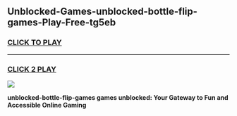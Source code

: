 
## Unblocked-Games-unblocked-bottle-flip-games-Play-Free-tg5eb
<h3>
<a href="https://premium76.site?title=unblocked-bottle-flip-games&ref=20A">CLICK TO PLAY</a></h3>
<hr>

<h3>
<a href="https://premium76.site?title=unblocked-bottle-flip-games&ref=20A">CLICK 2 PLAY</a>
  
</h3>

<a href="https://premium76.site?title=unblocked-bottle-flip-games&ref=20A"><img src="https://clearcache.store/games.png"></a>


**unblocked-bottle-flip-games games unblocked: Your Gateway to Fun and Accessible Online Gaming**
